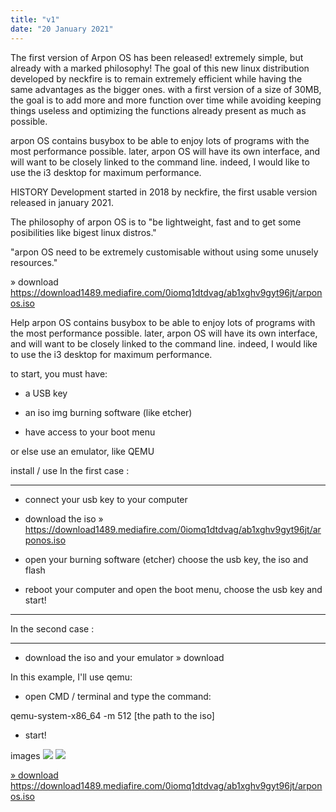 ```yaml
---
title: "v1"
date: "20 January 2021"
---
```

The first version of Arpon OS has been released! extremely simple, but already with a marked philosophy! The goal of this new linux distribution developed by neckfire is to remain extremely efficient while having the same advantages as the bigger ones. with a first version of a size of 30MB, the goal is to add more and more function over time while avoiding keeping things useless and optimizing the functions already present as much as possible.

arpon OS contains busybox to be able to enjoy lots of programs with the most performance possible. later, arpon OS will have its own interface, and will want to be closely linked to the command line. indeed, I would like to use the i3 desktop for maximum performance.

HISTORY
Development started in 2018 by neckfire, the first usable version released in january 2021.

The philosophy of arpon OS is to "be lightweight, fast and to get some posibilities like bigest linux distros."

"arpon OS need to be extremely customisable without using some unusely resources."

» download https://download1489.mediafire.com/0iomq1dtdvag/ab1xghv9gyt96jt/arponos.iso

Help
arpon OS contains busybox to be able to enjoy lots of programs with the most performance possible. later, arpon OS will have its own interface, and will want to be closely linked to the command line. indeed, I would like to use the i3 desktop for maximum performance.

to start, you must have:

- a USB key

- an iso img burning software (like etcher)

- have access to your boot menu

or else use an emulator, like QEMU

install / use
In the first case :

-----------------------------

- connect your usb key to your computer

- download the iso » https://download1489.mediafire.com/0iomq1dtdvag/ab1xghv9gyt96jt/arponos.iso

- open your burning software (etcher) choose the usb key, the iso and flash

- reboot your computer and open the boot menu, choose the usb key and start!

-----------------------------

In the second case :

-----------------------------

- download the iso and your emulator » download

In this example, I'll use qemu:

- open CMD / terminal and type the command:

qemu-system-x86_64 -m 512 [the path to the iso]

- start!

<p>images
<img src="https://zupimages.net/up/21/12/nhz8.png" />
<img src="https://zupimages.net/up/21/18/h79k.png" />
</p>

<a href="https://download1489.mediafire.com/0iomq1dtdvag/ab1xghv9gyt96jt/arponos.iso">» download https://download1489.mediafire.com/0iomq1dtdvag/ab1xghv9gyt96jt/arponos.iso</a>
</body>
